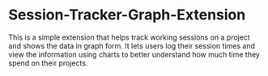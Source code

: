 # Session-Tracker-Graph-Extension
 This is a simple extension that helps track working sessions on a project and shows the data in graph form. It lets users log their session times and view the information using charts to better understand how much time they spend on their projects.
